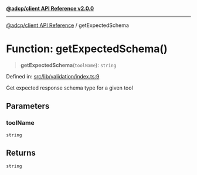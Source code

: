 [**@adcp/client API Reference v2.0.0**](../README.md)

***

[@adcp/client API Reference](../README.md) / getExpectedSchema

# Function: getExpectedSchema()

> **getExpectedSchema**(`toolName`): `string`

Defined in: [src/lib/validation/index.ts:9](https://github.com/adcontextprotocol/adcp-client/blob/e8953d756e5ce5fafa76c5e8fa2f0316f0da0998/src/lib/validation/index.ts#L9)

Get expected response schema type for a given tool

## Parameters

### toolName

`string`

## Returns

`string`
